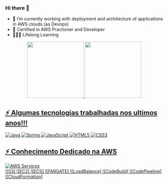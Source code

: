 ### Hi there 👋

<!--
**gleds3000/gleds3000** is a ✨ _special_ ✨ repository because its `README.md` (this file) appears on your GitHub profile.

Here are some ideas to get you started:
-->

- 🚀  I’m currently working with deployment and architecture of applications in AWS clouds (as Devops)
- 🔖  Certified in AWS Practioner and Developer
- 👨🏾‍💻  Lifelong Learning

<div align="center">
  <a href="https://github.com/gleds3000">
  <img height="180em" src="https://github-readme-stats.vercel.app/api?username=gleds3000&show_icons=true&theme=algolia&include_all_commits=true&count_private=true"/>
  <img height="180em" src="https://github-readme-stats.vercel.app/api/top-langs/?username=gleds3000&layout=compact&langs_count=7&theme=algolia"/>
</div>

 ## ⚡ Algumas tecnologias trabalhadas nos ultimos anos!!!
  
![Java](https://img.shields.io/badge/-Java-007396?style=flat-square&logo=java)
![Spring](https://img.shields.io/badge/-Spring-6DB33F?style=flat-square&logo=spring&logoColor=white)
![JavaScript](https://img.shields.io/badge/-JavaScript-black?style=flat-square&logo=javascript)
![HTML5](https://img.shields.io/badge/-HTML5-E34F26?style=flat-square&logo=html5&logoColor=white)
![CSS3](https://img.shields.io/badge/-CSS3-1572B6?style=flat-square&logo=css3)
  
## ⚡ Conhecimento Dedicado na AWS
  
  ![AWS](https://img.shields.io/badge/AWS-%23FF9900.svg?style=for-the-badge&logo=amazon-aws&logoColor=white)
Serviços  
  ![S3]
  ![EC2]
  ![ECS]
  ![FARGATE]
  ![LoadBalance]
  ![CodeBuild]
  ![CodePipeline]
  ![CloudFormation]
